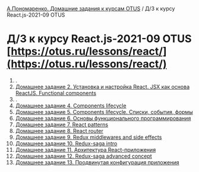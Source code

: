 [А.Пономаренко. Домашние задания к курсам OTUS](../README.md) / Д/З к курсу React.js-2021-09 OTUS
# Д/З к курсу React.js-2021-09 OTUS [https://otus.ru/lessons/react/](https://otus.ru/lessons/react/)

1. .
2. [Домашнее задание 2. Установка и настройка React. JSX как основа ReactJS. Functional components](hw02/README.md)
3. .
4. [Домашнее задание 4. Components lifecycle](hw04/README.md)
5. [Домашнее задание 5. Components lifecycle. Списки, события, формы](hw05/README.md)
6. [Домашнее задание 6. Основы функционального программирования](hw06/README.md)
7. [Домашнее задание 7. React patterns](hw07/README.md)
8. [Домашнее задание 8. React router](hw08/README.md)
9. [Домашнее задание 9. Redux middlewares and side effects](hw09/README.md)
10. [Домашнее задание 10. Redux-saga intro](hw10/README.md)
11. [Домашнее задание 11. Архитектура React-приложения](hw11/README.md)
12. [Домашнее задание 12. Redux-saga advanced concept](hw12/README.md)
13. [Домашнее задание 13. Продвинутая конфигурация приложения](hw13/README.md)
